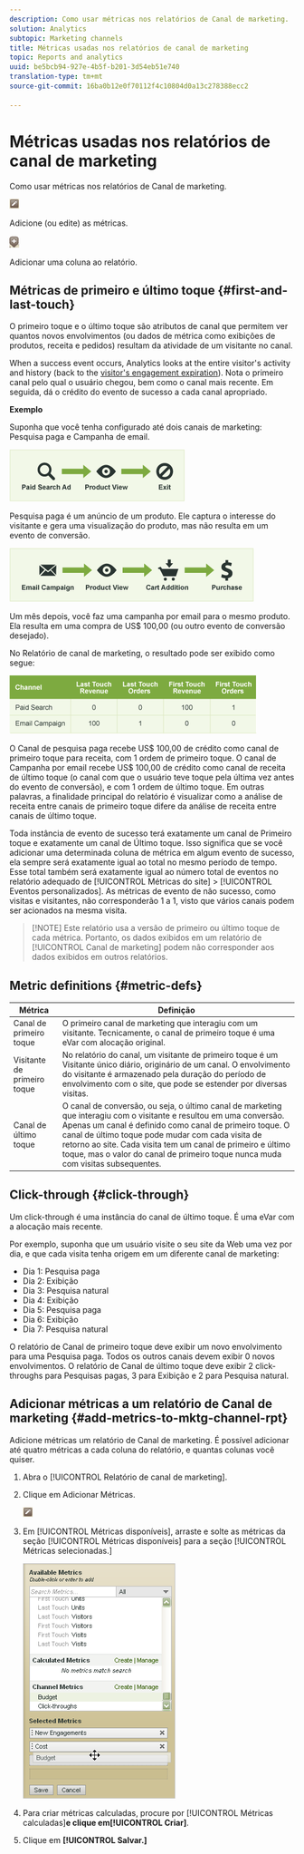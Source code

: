 ```yaml
---
description: Como usar métricas nos relatórios de Canal de marketing.
solution: Analytics
subtopic: Marketing channels
title: Métricas usadas nos relatórios de canal de marketing
topic: Reports and analytics
uuid: be5bcb94-927e-4b5f-b201-3d54eb51e740
translation-type: tm+mt
source-git-commit: 16ba0b12e0f70112f4c10804d0a13c278388ecc2

---
```



# Métricas usadas nos relatórios de canal de marketing

Como usar métricas nos relatórios de Canal de marketing.

![](assets/metric_edit_icon.png)

Adicione (ou edite) as métricas.

![](assets/add_column_icon.png)

Adicionar uma coluna ao relatório.

## Métricas de primeiro e último toque {#first-and-last-touch}

O primeiro toque e o último toque são atributos de canal que permitem ver quantos novos envolvimentos (ou dados de métrica como exibições de produtos, receita e pedidos) resultam da atividade de um visitante no canal.

When a success event occurs, Analytics looks at the entire visitor's activity and history (back to the [visitor's engagement expiration](/help/components/c-marketing-channels/visitor-engagement.md)). Nota o primeiro canal pelo qual o usuário chegou, bem como o canal mais recente. Em seguida, dá o crédito do evento de sucesso a cada canal apropriado.

<!-- 

<note>
  A first-touch value has a rolling expiration based on the frequency of a visitor returning to the site. This first-touch expiration resets whenever a visitor returns to the site. This effects reporting by causing first-touch values to persist longer than you might expect. For example, this can occur if an instance of an first-touch channel was created a year ago. Remove the values on the eVar in the admin console to reset.
</note>

 -->

**Exemplo**

Suponha que você tenha configurado até dois canais de marketing: Pesquisa paga e Campanha de email.

![](assets/paid_search.png)

Pesquisa paga é um anúncio de um produto. Ele captura o interesse do visitante e gera uma visualização do produto, mas não resulta em um evento de conversão.

![](assets/email_campaign.png)

Um mês depois, você faz uma campanha por email para o mesmo produto. Ela resulta em uma compra de US$ 100,00 (ou outro evento de conversão desejado).

No Relatório de canal de marketing, o resultado pode ser exibido como segue:

![](assets/report-graphic.png)

O Canal de pesquisa paga recebe US$ 100,00 de crédito como canal de primeiro toque para receita, com 1 ordem de primeiro toque. O canal de Campanha por email recebe US$ 100,00 de crédito como canal de receita de último toque (o canal com que o usuário teve toque pela última vez antes do evento de conversão), e com 1 ordem de último toque. Em outras palavras, a finalidade principal do relatório é visualizar como a análise de receita entre canais de primeiro toque difere da análise de receita entre canais de último toque.

Toda instância de evento de sucesso terá exatamente um canal de Primeiro toque e exatamente um canal de Último toque. Isso significa que se você adicionar uma determinada coluna de métrica em algum evento de sucesso, ela sempre será exatamente igual ao total no mesmo período de tempo. Esse total também será exatamente igual ao número total de eventos no relatório adequado de [!UICONTROL Métricas do site] &gt; [!UICONTROL Eventos personalizados]. As métricas de evento de não sucesso, como visitas e visitantes, não corresponderão 1 a 1, visto que vários canais podem ser acionados na mesma visita.

> [!NOTE] Este relatório usa a versão de primeiro ou último toque de cada métrica. Portanto, os dados exibidos em um relatório de [!UICONTROL Canal de marketing] podem não corresponder aos dados exibidos em outros relatórios.

## Metric definitions {#metric-defs}

| Métrica | Definição |
|--- |--- |
| Canal de primeiro toque | O primeiro canal de marketing que interagiu com um visitante. Tecnicamente, o canal de primeiro toque é uma eVar com alocação original. |
| Visitante de primeiro toque | No relatório do canal, um visitante de primeiro toque é um Visitante único diário, originário de um canal. O envolvimento do visitante é armazenado pela duração do período de envolvimento com o site, que pode se estender por diversas visitas. |
| Canal de último toque | O canal de conversão, ou seja, o último canal de marketing que interagiu com o visitante e resultou em uma conversão. Apenas um canal é definido como canal de primeiro toque. O canal de último toque pode mudar com cada visita de retorno ao site. Cada visita tem um canal de primeiro e último toque, mas o valor do canal de primeiro toque nunca muda com visitas subsequentes. |

## Click-through {#click-through}

Um click-through é uma instância do canal de último toque. É uma eVar com a alocação mais recente.

Por exemplo, suponha que um usuário visite o seu site da Web uma vez por dia, e que cada visita tenha origem em um diferente canal de marketing:

* Dia 1: Pesquisa paga
* Dia 2: Exibição
* Dia 3: Pesquisa natural
* Dia 4: Exibição
* Dia 5: Pesquisa paga
* Dia 6: Exibição
* Dia 7: Pesquisa natural

O relatório de Canal de primeiro toque deve exibir um novo envolvimento para uma Pesquisa paga. Todos os outros canais devem exibir 0 novos envolvimentos. O relatório de Canal de último toque deve exibir 2 click-throughs para Pesquisas pagas, 3 para Exibição e 2 para Pesquisa natural.

## Adicionar métricas a um relatório de Canal de marketing {#add-metrics-to-mktg-channel-rpt}

Adicione métricas um relatório de Canal de marketing. É possível adicionar até quatro métricas a cada coluna do relatório, e quantas colunas você quiser.

1. Abra o [!UICONTROL Relatório de canal de marketing].
1. Clique em Adicionar Métricas.

   ![](assets/metric_edit_icon.png)

1. Em [!UICONTROL Métricas disponíveis], arraste e solte as métricas da seção [!UICONTROL Métricas disponíveis] para a seção [!UICONTROL Métricas selecionadas.]

   ![Resultado da etapa](assets/metric_create.png)

1. Para criar métricas calculadas, procure por [!UICONTROL Métricas calculadas]**e clique em[!UICONTROL Criar]**.
1. Clique em **[!UICONTROL Salvar.]**
